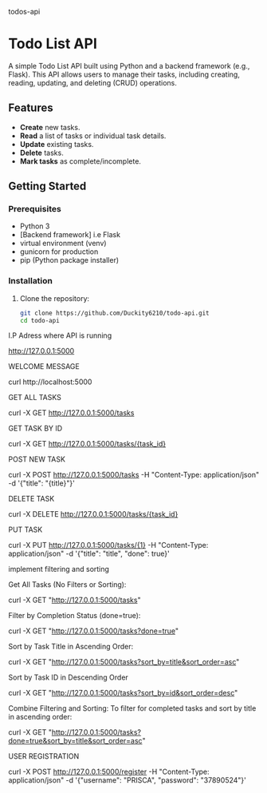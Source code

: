todos-api
# Todo List API

A simple Todo List API built using Python and a backend framework (e.g., Flask). This API allows users to manage their tasks, including creating, reading, updating, and deleting (CRUD) operations.

## Features

- **Create** new tasks.
- **Read** a list of tasks or individual task details.
- **Update** existing tasks.
- **Delete** tasks.
- **Mark tasks** as complete/incomplete.

## Getting Started

### Prerequisites

- Python 3
- [Backend framework] i.e Flask
- virtual environment (venv)
- gunicorn for production
- pip (Python package installer)

### Installation

1. Clone the repository:

   ```bash
   git clone https://github.com/Duckity6210/todo-api.git
   cd todo-api

 I.P Adress where API is running
  
  http://127.0.0.1:5000

WELCOME MESSAGE 

curl http://localhost:5000

GET ALL TASKS

curl -X GET http://127.0.0.1:5000/tasks

GET TASK BY ID

curl -X GET http://127.0.0.1:5000/tasks/{task_id}

POST NEW TASK

curl -X POST http://127.0.0.1:5000/tasks -H "Content-Type: application/json" -d '{"title": "{title}"}'

DELETE TASK

curl -X DELETE http://127.0.0.1:5000/tasks/{task_id}

PUT TASK

curl -X PUT http://127.0.0.1:5000/tasks/{1} -H "Content-Type: application/json" -d '{"title": "title", "done": true}' 


implement filtering and sorting

Get All Tasks (No Filters or Sorting):

curl -X GET "http://127.0.0.1:5000/tasks"


Filter by Completion Status (done=true):

curl -X GET "http://127.0.0.1:5000/tasks?done=true"


Sort by Task Title in Ascending Order:

curl -X GET "http://127.0.0.1:5000/tasks?sort_by=title&sort_order=asc"


Sort by Task ID in Descending Order

curl -X GET "http://127.0.0.1:5000/tasks?sort_by=id&sort_order=desc"


Combine Filtering and Sorting: To filter for completed tasks and sort by title in ascending order:

curl -X GET "http://127.0.0.1:5000/tasks?done=true&sort_by=title&sort_order=asc"


USER REGISTRATION

curl -X POST http://127.0.0.1:5000/register -H "Content-Type: application/json" -d '{"username": "PRISCA", "password": "37890524"}'
